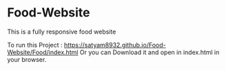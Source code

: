 # Food-Website
This is a fully responsive food website


To run this Project :
https://satyam8932.github.io/Food-Website/Food/index.html
Or you can Download it and open in index.html in your browser.
